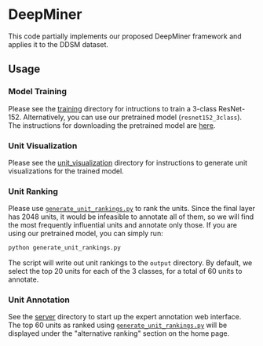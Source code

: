 
# DeepMiner

This code partially implements our proposed DeepMiner framework and applies it to the DDSM dataset.

## Usage

### Model Training

Please see the [training](../training) directory for intructions to train a 3-class ResNet-152. Alternatively, you can use our pretrained model (`resnet152_3class`). The instructions for downloading the pretrained model are [here](../training#setup).

### Unit Visualization

Please see the [unit_visualization](../unit_visualization) directory for instructions to generate unit visualizations for the trained model.

### Unit Ranking

Please use [`generate_unit_rankings.py`](generate_unit_rankings.py) to rank the units. Since the final layer has 2048 units, it would be infeasible to annotate all of them, so we will find the most frequently influential units and annotate only those. If you are using our pretrained model, you can simply run:

```bash
python generate_unit_rankings.py
```

The script will write out unit rankings to the `output` directory. By default, we select the top 20 units for each of the 3 classes, for a total of 60 units to annotate.

### Unit Annotation

See the [server](../server) directory to start up the expert annotation web interface. The top 60 units as ranked using [`generate_unit_rankings.py`](generate_unit_rankings.py) will be displayed under the "alternative ranking" section on the home page.
